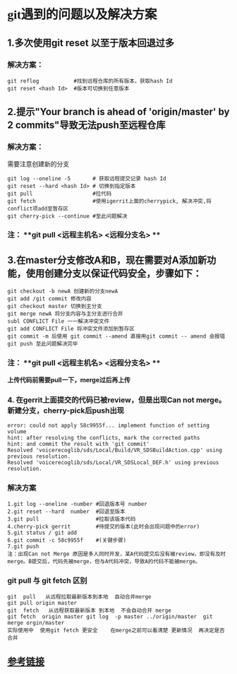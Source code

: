# <font face="黑体"> git遇到的问题以及解决方案 </font>
## 1.多次使用git reset 以至于版本回退过多
### 解决方案：
```
git reflog           #找到远程仓库的所有版本，获取hash Id
git reset <hash Id>  #版本可切换到任意版本
```

## 2.提示"Your branch is ahead of 'origin/master' by 2 commits"导致无法push至远程仓库
### 解决方案：
需要注意创建新的分支
```
git log --oneline -5       # 获取远程提交记录 hash Id
git reset --hard <hash Id> # 切换到指定版本
git pull                   #拉代码
git fetch                  #使用igerrit上面的cherrypick, 解决冲突,将conflict项add至暂存区
git cherry-pick --continue #至此问题解决
```
### 注： **git pull <远程主机名> <远程分支名> **
 
## 3.在master分支修改A和B，现在需要对A添加新功能，使用创建分支以保证代码安全，步骤如下：

```
git checkout -b newA 创建新的分支newA
git add /git commit 修改内容
git checkout master 切换到主分支
git merge newA 将分支内容与主分支进行合并
subl CONFLICT File 一一解决冲突文件
git add CONFLICT File 将冲突文件添加到暂存区
git commit -m 后使用 git commit --amend 直接用git commit -- amend 会报错
git push 至此问题解决完毕
```
 ### 注： **git pull <远程主机名> <远程分支名> **

**上传代码前需要pull一下，merge过后再上传**

### 4. 在gerrit上面提交的代码已被review，但是出现Can not merge。新建分支，cherry-pick后push出现
```
error: could not apply 58c9955f... implement function of setting volume
hint: after resolving the conflicts, mark the corrected paths
hint: and commit the result with 'git commit'
Resolved 'voicerecoglib/sds/Local/Build/VR_SDSBuildAction.cpp' using previous resolution.
Resolved 'voicerecoglib/sds/Local/VR_SDSLocal_DEF.h' using previous resolution.
```

### 解决方案
```
1.git log --oneline -number #回退版本号 number
2.git reset --hard  number  #回退至版本
3.git pull                  #拉取该版本代码
4.cherry-pick gerrit        #待提交的版本(此时会出现问题中的error)
5.git status / git add
6.git commit -c 58c9955f    #(关键步骤)
7.git push
注：出现Can not Merge 原因是多人同时开发，某A代码提交后没有被review，即没有及时merge。B提交后，代码先被merge，但与A代码冲突，导致A的代码不能被merge。
```

### git pull 与 git fetch 区别
```
git  pull   从远程拉取最新版本到本地  自动合并merge            
git pull origin master
git  fetch   从远程获取最新版本 到本地  不会自动合并 merge    
git fetch  origin master git log  -p master ../origin/master  git merge orgin/master
实际使用中  使用git fetch 更安全    在merge之前可以看清楚 更新情况  再决定是否合并
```

## [参考链接](https://www.cnblogs.com/dsxniubility/p/5817776.html)
